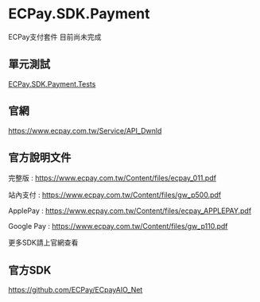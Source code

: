 # ECPay.SDK.Payment

ECPay支付套件
目前尚未完成

## 單元測試

[ECPay.SDK.Payment.Tests](../ECPay.SDK.Payment.Tests)

## 官網

https://www.ecpay.com.tw/Service/API_Dwnld

## 官方說明文件

完整版 :
https://www.ecpay.com.tw/Content/files/ecpay_011.pdf

站內支付 :
https://www.ecpay.com.tw/Content/files/gw_p500.pdf

ApplePay : 
https://www.ecpay.com.tw/Content/files/ecpay_APPLEPAY.pdf

Google Pay :
https://www.ecpay.com.tw/Content/files/gw_p110.pdf

更多SDK請上官網查看

## 官方SDK

https://github.com/ECPay/ECpayAIO_Net